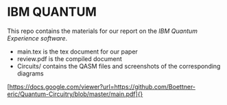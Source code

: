 # IBM QUANTUM

This repo contains the materials for our report on the *IBM Quantum Experience software*.

* main.tex is the tex document for our paper
* review.pdf is the compiled document
* Circuits/ contains the QASM files and screenshots of the corresponding diagrams

[https://docs.google.com/viewer?url=https://github.com/Boettner-eric/Quantum-Circuitry/blob/master/main.pdf]{}